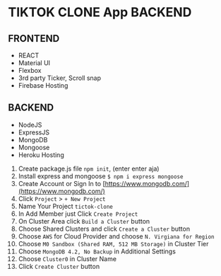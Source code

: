 # TIKTOK CLONE App BACKEND

## FRONTEND

- REACT
- Material UI
- Flexbox
- 3rd party Ticker, Scroll snap
- Firebase Hosting

## BACKEND

- NodeJS
- ExpressJS
- MongoDB
- Mongoose
- Heroku Hosting

1. Create package.js file `npm init`, (enter enter aja)
2. Install express and mongoose `$ npm i express mongoose`
3. Create Account or Sign In to [https://www.mongodb.com/](https://www.mongodb.com/)
4. Click `Project` > `+ New Project`
5. Name Your Project `tictok-clone`
6. In Add Member just Click `Create Project`
7. On Cluster Area click `Build a Cluster` button
8. Choose Shared Clusters and click `Create a Cluster` button
9. Choose `AWS` for Cloud Provider and choose `N. Virgiana for Region`
10. Choose `M0 Sandbox (Shared RAM, 512 MB Storage)` in Cluster Tier
11. Choose `MongoDB 4.2, No Backup` in Additional Settings
12. Choose `Cluster0` in Cluster Name
13. Click `Create Cluster` button
